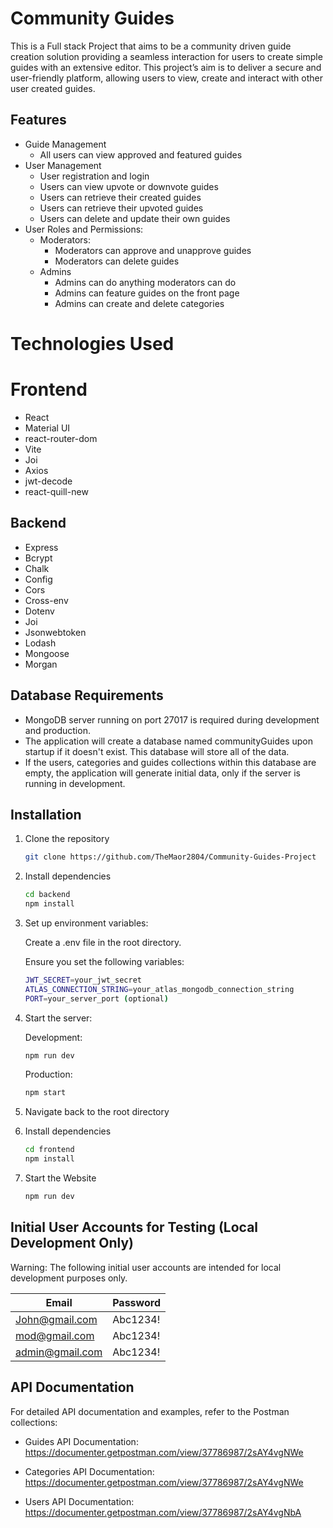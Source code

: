 # Community Guides

This is a Full stack Project that aims to be a community driven guide creation solution providing a seamless
interaction for users to create simple guides with an extensive editor.
This project’s aim is to deliver a secure and user-friendly platform,
allowing users to view, create and interact with other user created
guides.

## Features
- Guide Management
    - All users can view approved and featured guides
- User Management
    - User registration and login
    - Users can view upvote or downvote guides
    - Users can retrieve their created guides
    - Users can retrieve their upvoted guides
    - Users can delete and update their own guides
- User Roles and Permissions:
    - Moderators:
        - Moderators can approve and unapprove guides
        - Moderators can delete guides
    - Admins
        - Admins can do anything moderators can do
        - Admins can feature guides on the front page
        - Admins can create and delete categories


# Technologies Used
# Frontend
- React
- Material UI 
- react-router-dom
- Vite
- Joi
- Axios
- jwt-decode
- react-quill-new

## Backend
- Express
- Bcrypt
- Chalk
- Config
- Cors
- Cross-env
- Dotenv
- Joi
- Jsonwebtoken
- Lodash
- Mongoose
- Morgan

## Database Requirements
- MongoDB server running on port 27017 is required during development and production.
- The application will create a database named communityGuides upon startup if it doesn't exist. This database will store all of the data.
- If the users, categories and guides collections within this database are empty, the application will generate initial data, only if the server is running in development.

## Installation

1. Clone the repository

    ```sh
    git clone https://github.com/TheMaor2804/Community-Guides-Project

2. Install dependencies

    ```sh
    cd backend
    npm install

3. Set up environment variables:

    Create a .env file in the root directory.

    Ensure you set the following variables:

    ```sh
    JWT_SECRET=your_jwt_secret
    ATLAS_CONNECTION_STRING=your_atlas_mongodb_connection_string
    PORT=your_server_port (optional)

4. Start the server:

    Development:
    ```sh
    npm run dev
    ```

    Production:
    ```sh
    npm start
    ```    
5. Navigate back to the root directory

6. Install dependencies

    ```sh
    cd frontend
    npm install

7. Start the Website

    ```sh
    npm run dev

## Initial User Accounts for Testing (Local Development Only)

Warning: The following initial user accounts are intended for local development purposes only.


| Email | Password |
|----------------|----------------|
|John@gmail.com|Abc1234!|
|mod@gmail.com|Abc1234!|
|admin@gmail.com|Abc1234!|

## API Documentation
For detailed API documentation and examples, refer to the Postman collections:

- Guides API Documentation: https://documenter.getpostman.com/view/37786987/2sAY4vgNWe

- Categories API Documentation: https://documenter.getpostman.com/view/37786987/2sAY4vgNWe

- Users API Documentation: https://documenter.getpostman.com/view/37786987/2sAY4vgNbA
